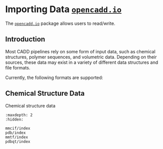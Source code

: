 # Importing Data [`opencadd.io`](../../api_reference/_autosummary/opencadd.io.pdb.rst)

The [`opencadd.io`](../../api_reference/_autosummary/opencadd.io.pdb.rst) package allows users to read/write.

## Introduction
Most CADD pipelines rely on some form of input data, such as chemical structures, 
polymer sequences, and volumetric data. Depending on their sources, these data 
may exist in a variety of different data structures and file formats.



Currently, the following formats are supported:

## Chemical Structure Data
Chemical structure data


```{toctree}
:maxdepth: 2
:hidden:

mmcif/index
pdb/index
mmtf/index
pdbqt/index
```